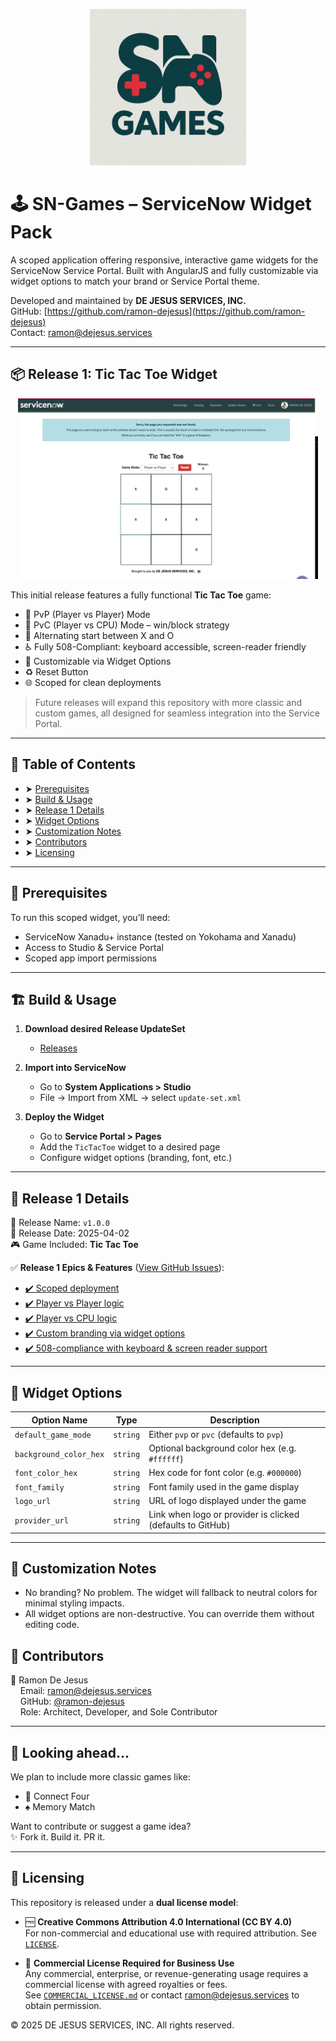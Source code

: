 <p align="center">
  <img src="./logo.png" alt="SN Games Logo" width="250">
</p>

# 🕹️ SN-Games – ServiceNow Widget Pack

A scoped application offering responsive, interactive game widgets for the ServiceNow Service Portal. Built with AngularJS and fully customizable via widget options to match your brand or Service Portal theme.

Developed and maintained by **DE JESUS SERVICES, INC.**  
GitHub: [https://github.com/ramon-dejesus](https://github.com/ramon-dejesus)  
Contact: [ramon@dejesus.services](mailto:ramon@dejesus.services)

---

## 📦 Release 1: Tic Tac Toe Widget

<p align="center">
  <img src="./TicTacToeGame.png" alt="Tic Tac Toe Game Screenshot" width="480">
</p>

This initial release features a fully functional **Tic Tac Toe** game:

- 👯 PvP (Player vs Player) Mode
- 🤖 PvC (Player vs CPU) Mode – win/block strategy
- 🔄 Alternating start between X and O
- ♿️ Fully 508-Compliant: keyboard accessible, screen-reader friendly
- 🎨 Customizable via Widget Options
- ♻️ Reset Button
- 🌐 Scoped for clean deployments

> Future releases will expand this repository with more classic and custom games, all designed for seamless integration into the Service Portal.

---

## 📖 Table of Contents

- ➤ [Prerequisites](#-prerequisites)
- ➤ [Build & Usage](#-build--usage)
- ➤ [Release 1 Details](#-release-1-details)
- ➤ [Widget Options](#-widget-options)
- ➤ [Customization Notes](#-customization-notes)
- ➤ [Contributors](#-contributors)
- ➤ [Licensing](#-licensing)

---

## 🍴 Prerequisites

To run this scoped widget, you’ll need:

- ServiceNow Xanadu+ instance (tested on Yokohama and Xanadu)
- Access to Studio & Service Portal
- Scoped app import permissions

---

## 🏗️ Build & Usage

1. **Download desired Release UpdateSet**
   - [Releases](https://github.com/ramon-dejesus/sn-games/releases)

3. **Import into ServiceNow**
   - Go to **System Applications > Studio**
   - File → Import from XML → select `update-set.xml`

4. **Deploy the Widget**
   - Go to **Service Portal > Pages**
   - Add the `TicTacToe` widget to a desired page
   - Configure widget options (branding, font, etc.)

---

## 🚀 Release 1 Details

🔖 Release Name: `v1.0.0`  
📅 Release Date: 2025-04-02  
🎮 Game Included: **Tic Tac Toe**

✅ **Release 1 Epics & Features** ([View GitHub Issues](https://github.com/ramon-dejesus/sn-games/milestone/1?closed=1)):

- [✔️ Scoped deployment](https://github.com/ramon-dejesus/sn-games/issues/1)
- [✔️ Player vs Player logic](https://github.com/ramon-dejesus/sn-games/issues/2)
- [✔️ Player vs CPU logic](https://github.com/ramon-dejesus/sn-games/issues/3)
- [✔️ Custom branding via widget options](https://github.com/ramon-dejesus/sn-games/issues/4)
- [✔️ 508-compliance with keyboard & screen reader support](https://github.com/ramon-dejesus/sn-games/issues/5)


---

## 🧩 Widget Options

| Option Name            | Type     | Description                                                              |
|------------------------|----------|--------------------------------------------------------------------------|
| `default_game_mode`    | `string` | Either `pvp` or `pvc` (defaults to `pvp`)                                |
| `background_color_hex` | `string` | Optional background color hex (e.g. `#ffffff`)                          |
| `font_color_hex`       | `string` | Hex code for font color (e.g. `#000000`)                                |
| `font_family`          | `string` | Font family used in the game display                                    |
| `logo_url`             | `string` | URL of logo displayed under the game                                    |
| `provider_url`         | `string` | Link when logo or provider is clicked (defaults to GitHub)              |

---

## 🎨 Customization Notes

- No branding? No problem. The widget will fallback to neutral colors for minimal styling impacts.
- All widget options are non-destructive. You can override them without editing code.

## 📜 Contributors

👦 Ramon De Jesus  
    Email: [ramon@dejesus.services](mailto:ramon@dejesus.services)  
    GitHub: [@ramon-dejesus](https://github.com/ramon-dejesus)  
    Role: Architect, Developer, and Sole Contributor

---

## 📌 Looking ahead...

We plan to include more classic games like:

- 🎲 Connect Four
- ♠️ Memory Match

Want to contribute or suggest a game idea?  
✨ Fork it. Build it. PR it.

---

## 🔐 Licensing

This repository is released under a **dual license model**:

- 🆓 **Creative Commons Attribution 4.0 International (CC BY 4.0)**  
  For non-commercial and educational use with required attribution. See [`LICENSE`](../LICENSE).

- 💼 **Commercial License Required for Business Use**  
  Any commercial, enterprise, or revenue-generating usage requires a commercial license with agreed royalties or fees.  
  See [`COMMERCIAL_LICENSE.md`](../COMMERCIAL_LICENSE.md) or contact [ramon@dejesus.services](mailto:ramon@dejesus.services) to obtain permission.

© 2025 DE JESUS SERVICES, INC. All rights reserved.
